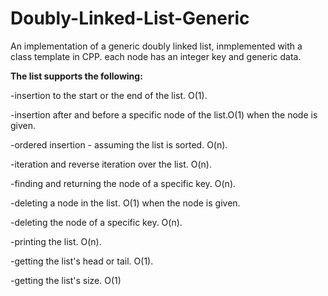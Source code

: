 # Doubly-Linked-List-Generic
An implementation of a generic doubly linked list, inmplemented with a class template in CPP.
each node has an integer key and generic data.

**The list supports the following:**

-insertion to the start or the end of the list. O(1).

-insertion after and before a specific node of the list.O(1) when the node is given.

-ordered insertion - assuming the list is sorted. O(n).

-iteration and reverse iteration over the list. O(n).

-finding and returning the node of a specific key. O(n).

-deleting a node in the list. O(1) when the node is given.

-deleting the node of a specific key. O(n).

-printing the list. O(n).

-getting the list's head or tail. O(1).

-getting the list's size. O(1)
